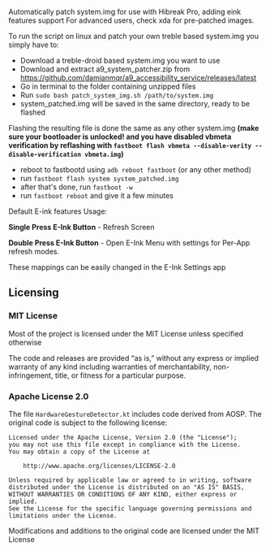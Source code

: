 Automatically patch system.img for use with Hibreak Pro, adding eink features support
For advanced users, check xda for pre-patched images.

To run the script on linux and patch your own treble based system.img you simply have to:

- Download a treble-droid based system.img you want to use
- Download and extract a9_system_patcher.zip from https://github.com/damianmqr/a9_accessibility_service/releases/latest
- Go in terminal to the folder containing unzipped files
- Run `sudo bash patch_system_img.sh /path/to/system.img`
- system_patched.img will be saved in the same directory, ready to be flashed

Flashing the resulting file is done the same as any other system.img
**(make sure your bootloader is unlocked! and you have disabled vbmeta verification by reflashing with `fastboot flash vbmeta --disable-verity --disable-verification vbmeta.img`)**

- reboot to fastbootd using `adb reboot fastboot` (or any other method)
- run `fastboot flash system system_patched.img`
- after that's done, run `fastboot -w`
- run `fastboot reboot` and give it a few minutes

Default E-ink features Usage:

**Single Press E-Ink Button** - Refresh Screen

**Double Press E-Ink Button** - Open E-Ink Menu with settings for Per-App refresh modes.

These mappings can be easily changed in the E-Ink Settings app

## Licensing

### MIT License
Most of the project is licensed under the MIT License unless specified otherwise

The code and releases are provided “as is,” without any express or implied warranty of any kind including warranties of merchantability, non-infringement, title, or fitness for a particular purpose.

### Apache License 2.0
The file `HardwareGestureDetector.kt` includes code derived from AOSP. The original code is subject to the following license:

    Licensed under the Apache License, Version 2.0 (the "License");
    you may not use this file except in compliance with the License.
    You may obtain a copy of the License at

        http://www.apache.org/licenses/LICENSE-2.0

    Unless required by applicable law or agreed to in writing, software
    distributed under the License is distributed on an "AS IS" BASIS,
    WITHOUT WARRANTIES OR CONDITIONS OF ANY KIND, either express or implied.
    See the License for the specific language governing permissions and
    limitations under the License.

Modifications and additions to the original code are licensed under the MIT License
